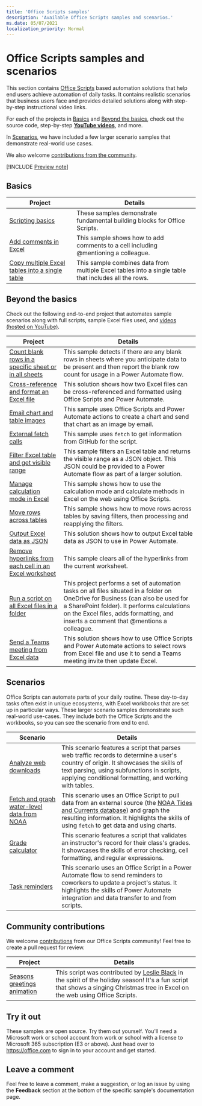 ```yaml
---
title: 'Office Scripts samples'
description: 'Available Office Scripts samples and scenarios.'
ms.date: 05/07/2021
localization_priority: Normal
---
```


# Office Scripts samples and scenarios

This section contains [Office Scripts](../../overview/excel.md) based automation solutions that help end users achieve automation of daily tasks. It contains realistic scenarios that business users face and provides detailed solutions along with step-by-step instructional video links.

For each of the projects in [Basics](#basics) and [Beyond the basics](#beyond-the-basics), check out the source code, step-by-step [**YouTube videos**](https://www.youtube.com/playlist?list=PLr3zVPZrMOUMl88fs8uc2GGAePRnNe6m0), and more.

In [Scenarios](#scenarios), we have included a few larger scenario samples that demonstrate real-world use cases.

We also welcome [contributions from the community](#community-contributions).

[!INCLUDE [Preview note](../../includes/preview-note.md)]

## Basics

| Project | Details |
|---------|---------|
| [Scripting basics](../excel-samples.md) | These samples demonstrate fundamental building blocks for Office Scripts. |
| [Add comments in Excel](add-excel-comments.md) | This sample shows how to add comments to a cell including @mentioning a colleague. |
| [Copy multiple Excel tables into a single table](copy-tables-combine.md) | This sample combines data from multiple Excel tables into a single table that includes all the rows. |

## Beyond the basics

Check out the following end-to-end project that automates sample scenarios along with full scripts, sample Excel files used, and [videos (hosted on YouTube)](https://www.youtube.com/playlist?list=PLr3zVPZrMOUMl88fs8uc2GGAePRnNe6m0).

| Project | Details |
|---------|---------|
| [Count blank rows in a specific sheet or in all sheets](count-blank-rows.md) | This sample detects if there are any blank rows in sheets where you anticipate data to be present and then report the blank row count for usage in a Power Automate flow. |
| [Cross-reference and format an Excel file](excel-cross-reference.md) | This solution shows how two Excel files can be cross-referenced and formatted using Office Scripts and Power Automate. |
| [Email chart and table images](email-images-chart-table.md) | This sample uses Office Scripts and Power Automate actions to create a chart and send that chart as an image by email. |
| [External fetch calls](external-fetch-calls.md) | This sample uses `fetch` to get information from GitHub for the script. |
| [Filter Excel table and get visible range](filter-table-get-visible-range.md) | This sample filters an Excel table and returns the visible range as a JSON object. This JSON could be provided to a Power Automate flow as part of a larger solution. |
| [Manage calculation mode in Excel](excel-calculation.md) | This sample shows how to use the calculation mode and calculate methods in Excel on the web using Office Scripts. |
| [Move rows across tables](move-rows-across-tables.md) | This sample shows how to move rows across tables by saving filters, then processing and reapplying the filters. |
| [Output Excel data as JSON](get-table-data.md) | This solution shows how to output Excel table data as JSON to use in Power Automate. |
| [Remove hyperlinks from each cell in an Excel worksheet](remove-hyperlinks-from-cells.md) | This sample clears all of the hyperlinks from the current worksheet. |
| [Run a script on all Excel files in a folder](automate-tasks-on-all-excel-files-in-folder.md) | This project performs a set of automation tasks on all files situated in a folder on OneDrive for Business (can also be used for a SharePoint folder). It performs calculations on the Excel files, adds formatting, and inserts a comment that @mentions a colleague. |
| [Send a Teams meeting from Excel data](send-teams-invite-from-excel-data.md) | This solution shows how to use Office Scripts and Power Automate actions to select rows from Excel file and use it to send a Teams meeting invite then update Excel. |

## Scenarios

Office Scripts can automate parts of your daily routine. These day-to-day tasks often exist in unique ecosystems, with Excel workbooks that are set up in particular ways. These larger scenario samples demonstrate such real-world use-cases. They include both the Office Scripts and the workbooks, so you can see the scenario from end to end.

| Scenario | Details |
|---------|---------|
| [Analyze web downloads](../scenarios/analyze-web-downloads.md) | This scenario features a script that parses web traffic records to determine a user's country of origin. It showcases the skills of text parsing, using subfunctions in scripts, applying conditional formatting, and working with tables. |
| [Fetch and graph water-level data from NOAA](../scenarios/noaa-data-fetch.md) | This scenario uses an Office Script to pull data from an external source (the [NOAA Tides and Currents database](https://tidesandcurrents.noaa.gov/)) and graph the resulting information. It highlights the skills of using `fetch` to get data and using charts. |
| [Grade calculator](../scenarios/grade-calculator.md) | This scenario features a script that validates an instructor's record for their class's grades. It showcases the skills of error checking, cell formatting, and regular expressions. |
| [Task reminders](../scenarios/task-reminders.md) | This scenario uses an Office Script in a Power Automate flow to send reminders to coworkers to update a project's status. It highlights the skills of Power Automate integration and data transfer to and from scripts. |

## Community contributions

We welcome [contributions](https://github.com/OfficeDev/office-scripts-docs/blob/master/Contributing.md) from our Office Scripts community! Feel free to create a pull request for review.

| Project | Details |
|---------|---------|
| [Seasons greetings animation](community-seasons-greetings.md) | This script was contributed by [Leslie Black](https://www.linkedin.com/in/lesblackconsultant/) in the spirit of the holiday season! It's a fun script that shows a singing Christmas tree in Excel on the web using Office Scripts. |

## Try it out

These samples are open source. Try them out yourself. You'll need a Microsoft work or school account from work or school with a license to Microsoft 365 subscription (E3 or above). Just head over to https://office.com to sign in to your account and get started.

## Leave a comment

Feel free to leave a comment, make a suggestion, or log an issue by using the **Feedback** section at the bottom of the specific sample's documentation page.

